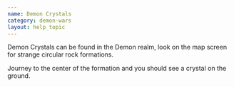 ```yaml
---
name: Demon Crystals
category: demon-wars
layout: help_topic
---
```

Demon Crystals can be found in the Demon realm, look on the map screen for strange circular rock formations.

Journey to the center of the formation and you should see a crystal on the ground.